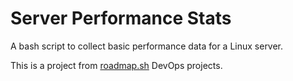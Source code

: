 # Server Performance Stats

A bash script to collect basic performance data for a Linux server.

This is a project from [roadmap.sh](https://roadmap.sh/projects/server-stats) DevOps projects.
